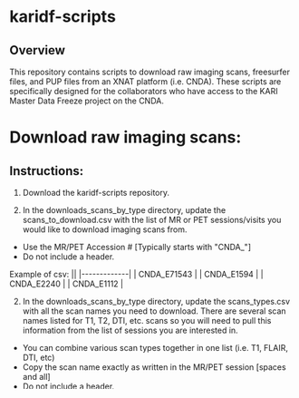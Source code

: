 # karidf-scripts
## Overview

This repository contains scripts to download raw imaging scans, freesurfer files, and PUP files from an XNAT platform (i.e. CNDA). These scripts are specifically designed for the collaborators who have access to the KARI Master Data Freeze project on the CNDA.
  

 


# Download raw imaging scans:
## Instructions:
1. Download the karidf-scripts repository.

2. In the downloads_scans_by_type directory, update the scans_to_download.csv with the list of MR or PET sessions/visits you would like to download imaging scans from.
- Use the MR/PET Accession # [Typically starts with "CNDA_"]
- Do not include a header.

Example of csv: 
||
|-------------|
| CNDA_E71543 |
| CNDA_E1594  |
| CNDA_E2240  |
| CNDA_E1112  |

2. In the downloads_scans_by_type directory, update the scans_types.csv with all the scan names you need to download.  There are several scan  names listed for T1, T2, DTI, etc. scans so you will need to pull this information from the list of sessions you are interested in.
- You can combine various scan types together in one list (i.e. T1, FLAIR, DTI, etc)
- Copy the scan name exactly as written in the MR/PET session [spaces and all]
- Do not include a header.
- Note in example below there are multiple scan names for the T1.

Example of csv: 
||
|-------------|
| SAG 3D FSPGR |
| MPRAGE GRAPPA2  |
| AX T1  |
| FLAIR  |
| DTI  |

Once the two csv files are updated, you are now ready to run the script.


3. Open the terminal and change your directory to the download_scans folder.

```
cd /path/to/download_scans
```


4. Run the download_scans_by_scan_type.sh script:

General usage:
```
./download_scans_by_scan_type.sh <input_file.csv> <scan_type_list.csv> <directory_name> <xnat_username> <site>
```
<input_file.csv> - A Unix formatted, comma-separated file containing the following columns: Experiment ID
<scan_type_list.csv> - A csv with each row containing one scan type you want to download.
<directory_name> - A directory path (relative or absolute) to save the scan files to
<xnat_username> - Your username used for accessing data on the given site (you will be prompted for your password before downloading)
<site> - the full path to the xnat site you are using, ie. https://cnda.wustl.edu
  
  
Specifically, for the KARI Master Data Freeze CNDA project, use the yntax below but change cnda_username to your current cnda username.

```
./download_scans_by_scan_type.sh scans_to_download.csv scan_types.csv out_dir cnda_username https://cnda.wustl.edu/
```


## Script Output Description

The output directory will be organized as follow:
${OUTPUTDIR}/${EXPERIMENT_LABEL}/${SCAN_NAME}/


A log file will be created named, downloading_log_XXX.log,  that contains the list of scans downloaded.

